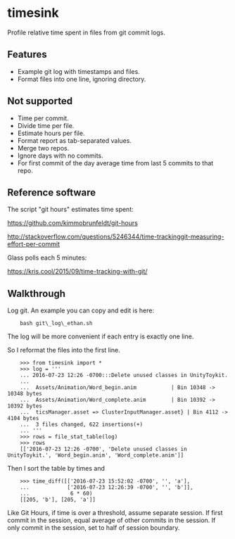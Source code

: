 # timesink

Profile relative time spent in files from git commit logs.

## Features

* Example git log with timestamps and files.
* Format files into one line, ignoring directory.

## Not supported

* Time per commit.
* Divide time per file.
* Estimate hours per file.
* Format report as tab-separated values.
* Merge two repos.
* Ignore days with no commits.
* For first commit of the day average time from last 5 commits to that repo.

## Reference software

The script "git hours" estimates time spent:

<https://github.com/kimmobrunfeldt/git-hours>

<http://stackoverflow.com/questions/5246344/time-trackinggit-measuring-effort-per-commit>

Glass polls each 5 minutes:

<https://kris.cool/2015/09/time-tracking-with-git/>

## Walkthrough

Log git.  An example you can copy and edit is here:  

        bash git\_log\_ethan.sh

The log will be more convenient if each entry is exactly one line.

So I reformat the files into the first line.

        >>> from timesink import *
        >>> log = '''
        ... 2016-07-23 12:26 -0700:::Delete unused classes in UnityToykit.
        ...
        ...  Assets/Animation/Word_begin.anim           | Bin 10348 -> 10348 bytes
        ...  Assets/Animation/Word_complete.anim        | Bin 10392 -> 10392 bytes
        ...  ticsManager.asset => ClusterInputManager.asset} | Bin 4112 -> 4104 bytes
        ...  3 files changed, 622 insertions(+)
        ... '''
        >>> rows = file_stat_table(log)
        >>> rows
        [['2016-07-23 12:26 -0700', 'Delete unused classes in UnityToykit.', 'Word_begin.anim', 'Word_complete.anim']]

Then I sort the table by times and 

        >>> time_diff([['2016-07-23 15:52:02 -0700', '', 'a'], 
        ...            ['2016-07-23 12:26:39 -0700', '', 'b']], 
        ...             6 * 60)
        [[205, 'b'], [205, 'a']]

Like Git Hours, if time is over a threshold, assume separate session.
If first commit in the session, equal average of other commits in the session.
If only commit in the session, set to half of session boundary.
